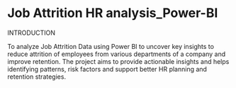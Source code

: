# Job Attrition HR analysis_Power-BI

INTRODUCTION

To analyze Job Attrition Data using Power BI to uncover key insights to reduce attrition of employees from various departments of a company and improve retention.
The project aims to provide actionable insights and helps identifying patterns, risk factors and support better HR planning and retention strategies.

